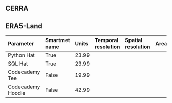 ## CERRA

## ERA5-Land

| Parameter | Smartmet name  | Units | Temporal resolution | Spatial resolution| Area |
| :---------------- | :------ | :---- | :------ | :---- | :------ | 
| Python Hat        |   True   | 23.99 ||||
| SQL Hat           |   True   | 23.99 |
| Codecademy Tee    |  False   | 19.99 |
| Codecademy Hoodie |  False   | 42.99 |
